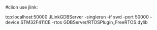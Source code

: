 #clion use jlink:

tcp:localhost:50000
JLinkGDBServer
-singlerun -if swd -port 50000 -device STM32F411CE -rtos GDBServer/RTOSPlugin_FreeRTOS.dylib 